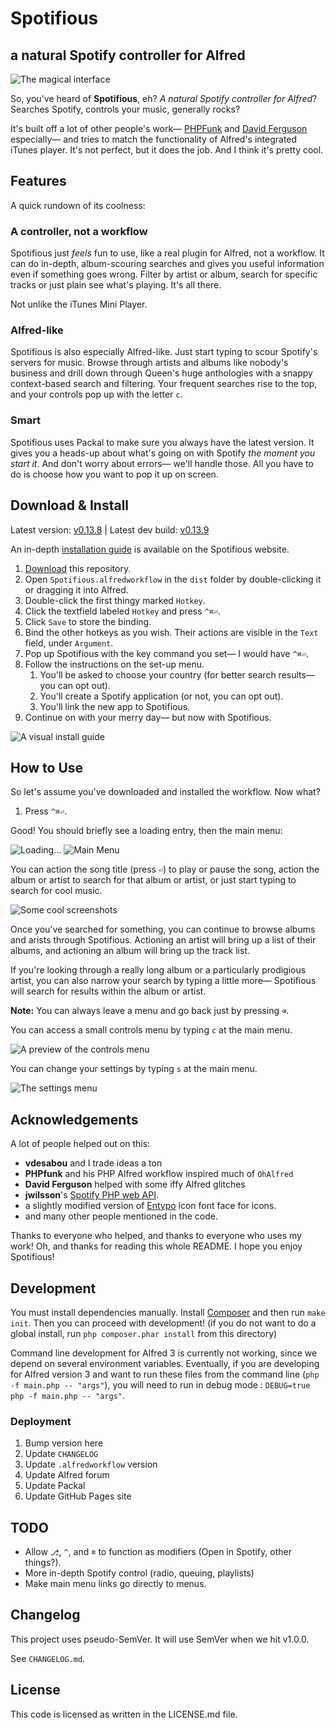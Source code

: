 # Spotifious #
## a natural Spotify controller for Alfred ##

![The magical interface](include/screenshots/hero_shot.png)

So, you've heard of **Spotifious**, eh? *A natural Spotify controller for
Alfred*? Searches Spotify, controls your music, generally rocks?

It's built off a lot of other people's work—
[PHPFunk](https://github.com/phpfunk/alfred-spotify-controls) and
[David Ferguson](http://jdfwarrior.tumblr.com/) especially— and tries to match
the functionality of Alfred's integrated iTunes player. It's not perfect, but it does the job. And I think it's pretty cool.

## Features ##

A quick rundown of its coolness:

### A controller, not a workflow ###

Spotifious just *feels* fun to use, like a real plugin for Alfred, not a workflow. It
can do in-depth, album-scouring searches and gives you useful information even if something goes wrong. Filter by artist or album, search for specific tracks or just plain see what's playing. It's all there.

Not unlike the iTunes Mini Player.

### Alfred-like ###

Spotifious is also especially Alfred-like. Just start typing to scour Spotify's servers for music. Browse through artists and albums like nobody's business and drill down through Queen's huge anthologies with a snappy context-based search and filtering. Your frequent searches rise to the top, and your controls pop up with the letter `c`.

### Smart ###

Spotifious uses Packal to make sure you always have the latest version. It gives you a heads-up about what's going on with Spotify *the moment you start it*. And don't worry about errors— we'll handle those. All you have to do is choose how you want to pop it up on screen.

## Download & Install ##

Latest version: [v0.13.8](https://github.com/citelao/Spotify-for-Alfred/archive/master.zip) | Latest dev build: [v0.13.9](https://github.com/citelao/Spotify-for-Alfred/archive/dev.zip)

An in-depth [installation guide](http://ben.stolovitz.com/Spotify-for-Alfred/download/) is available on the Spotifious website.

1. [Download](https://github.com/citelao/Spotify-for-Alfred/archive/master.zip)
this repository.
2. Open `Spotifious.alfredworkflow` in the `dist` folder by double-clicking it or dragging it into
Alfred.
3. Double-click the first thingy marked `Hotkey`.
4. Click the textfield labeled `Hotkey` and press `^⌘⏎`.
5. Click `Save` to store the binding.
6. Bind the other hotkeys as you wish. Their actions are visible in the `Text` field, under `Argument`.
7. Pop up Spotifious with the key command you set— I would have `^⌘⏎`.
8. Follow the instructions on the set-up menu.
	1. You'll be asked to choose your country (for better search results— you can opt out).
	2. You'll create a Spotify application (or not, you can opt out).
	3. You'll link the new app to Spotifious.
10. Continue on with your merry day— but now with Spotifious.

![A visual install guide](include/screenshots/install.png)

## How to Use ##

So let's assume you've downloaded and installed the workflow. Now what?

1. Press `^⌘⏎`.

Good! You should briefly see a loading entry, then the main menu:

![Loading...](include/screenshots/loading.png)
![Main Menu](include/screenshots/main_menu.png)

You can action the song title (press `⏎`) to play or pause the song, action 
the album or artist to search for that album or artist, or just start typing to 
search for cool music.

![Some cool screenshots](include/screenshots/compilation.png)

Once you've searched for something, you can continue to browse albums and arists through Spotifious. Actioning an artist will bring up a list of their albums, and actioning an album will bring up the track list.

If you're looking through a really long album or a particularly prodigious artist, you can also narrow your search by typing a little more— Spotifious will search for results within the album or artist.

**Note:** You can always leave a menu and go back just by pressing `⌫`.

You can access a small controls menu by typing `c` at the main menu.

![A preview of the controls menu](include/screenshots/controls.png)

You can change your settings by typing `s` at the main menu.

![The settings menu](include/screenshots/settings.png)

## Acknowledgements ##

A lot of people helped out on this:

- **vdesabou** and I trade ideas a ton
- **PHPfunk** and his PHP Alfred workflow inspired much of `OhAlfred`
- **David Ferguson** helped with some iffy Alfred glitches
- **jwilsson**'s [Spotify PHP web API](http://jwilsson.github.io/spotify-web-api-php/).
- a slightly modified version of [Entypo](http://www.entypo.com/) icon font face for icons.
- and many other people mentioned in the code.

Thanks to everyone who helped, and thanks to everyone who uses my work!
Oh, and thanks for reading this whole README. I hope you enjoy Spotifious!

## Development ##

You must install dependencies manually. Install 
[Composer](https://getcomposer.org/) and then run `make init`. Then you can
proceed with development! (if you do not want to do a global install, run
`php composer.phar install` from this directory)

Command line development for Alfred 3 is currently not working, since we 
depend on several environment variables. Eventually, if you are developing for 
Alfred version 3 and want to run these files from
the command line (`php -f main.php -- "args"`), you will need to run in debug
mode : `DEBUG=true php -f main.php -- "args"`.

### Deployment ###

1. Bump version here
2. Update `CHANGELOG`
3. Update `.alfredworkflow` version
4. Update Alfred forum
5. Update Packal
6. Update GitHub Pages site

## TODO ##

- Allow `⎇`, `^`, and `⌘` to function as modifiers (Open in Spotify, other things?).
- More in-depth Spotify control (radio, queuing, playlists)
- Make main menu links go directly to menus.

## Changelog ##

This project uses pseudo-SemVer. It will use SemVer when we hit v1.0.0.

See `CHANGELOG.md`.

## License ##

This code is licensed as written in the LICENSE.md file.
